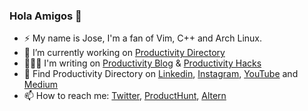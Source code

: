### Hola Amigos 👋

- ⚡ My name is Jose, I'm a fan of Vim, C++ and Arch Linux.
- 🔭 I’m currently working on [Productivity Directory](https://productivity.directory)
- 👨🏻‍💻 I'm writing on [Productivity Blog](https://blog.productivity.directory) & [Productivity Hacks](https://productivity.directory/notes/hacks)
- 🗿 Find Productivity Directory on [Linkedin](https://linkedin.com/company/productivitydirectory), [Instagram](https://instagram.com/productivitydirectory), [YouTube](https://youtube.com/@productivitydirectory) and [Medium](https://medium.com/productivitydirectory)
- 📫 How to reach me: [Twitter](https://x.com/xtan8086), [ProductHunt](https://producthunt.com/@stan8086), [Altern](https://altern.ai/@stan)

<!--
**stan8086/stan8086** is a ✨ _special_ ✨ repository because its `README.md` (this file) appears on your GitHub profile.

Here are some ideas to get you started:


- 🌱 I’m currently learning ...
- 👯 I’m looking to collaborate on ...
- 🤔 I’m looking for help with ...
- 💬 Ask me about ...
- 📫 How to reach me: ...
- 😄 Pronouns: ...
- ⚡ Fun fact: ...
-->
